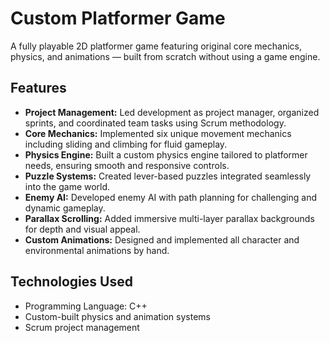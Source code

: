# Custom Platformer Game

A fully playable 2D platformer game featuring original core mechanics, physics, and animations — built from scratch without using a game engine.

## Features

- **Project Management:** Led development as project manager, organized sprints, and coordinated team tasks using Scrum methodology.  
- **Core Mechanics:** Implemented six unique movement mechanics including sliding and climbing for fluid gameplay.  
- **Physics Engine:** Built a custom physics engine tailored to platformer needs, ensuring smooth and responsive controls.  
- **Puzzle Systems:** Created lever-based puzzles integrated seamlessly into the game world.  
- **Enemy AI:** Developed enemy AI with path planning for challenging and dynamic gameplay.  
- **Parallax Scrolling:** Added immersive multi-layer parallax backgrounds for depth and visual appeal.
- **Custom Animations:** Designed and implemented all character and environmental animations by hand.  

## Technologies Used

- Programming Language: C++ 
- Custom-built physics and animation systems
- Scrum project management  
